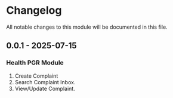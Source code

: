 # Changelog
All notable changes to this module will be documented in this file.

## 0.0.1 - 2025-07-15
### Health PGR Module
  1. Create Complaint
  2. Search Complaint Inbox.
  3. View/Update Complaint.
